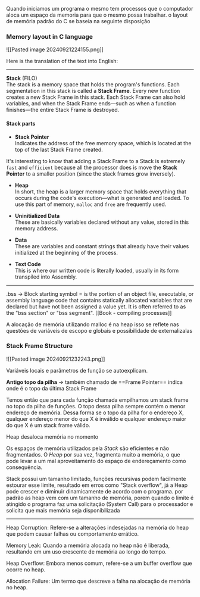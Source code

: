 Quando iniciamos um programa o mesmo tem processos que o computador aloca um espaço da memoria para que o mesmo possa trabalhar. o layout de memória padrão do C se baseia na seguinte disposição

### Memory layout in C language

![[Pasted image 20240921224155.png]]


Here is the translation of the text into English:

---

**Stack** (FILO)  
The stack is a memory space that holds the program's functions. Each segmentation in this stack is called a **Stack Frame**. Every new function creates a new Stack Frame in this stack. Each Stack Frame can also hold variables, and when the Stack Frame ends—such as when a function finishes—the entire Stack Frame is destroyed.

#### Stack parts

- **Stack Pointer**  
    Indicates the address of the free memory space, which is located at the top of the last Stack Frame created.

It's interesting to know that adding a Stack Frame to a Stack is extremely `fast` and `efficient` because all the processor does is move the **Stack Pointer** to a smaller position (since the stack frames grow inversely).

- **Heap**  
    In short, the heap is a larger memory space that holds everything that occurs during the code's execution—what is generated and loaded. To use this part of memory, `malloc` and `free` are frequently used.
    
- **Uninitialized Data**  
    These are basically variables declared without any value, stored in this memory address.
    
- **Data**  
    These are variables and constant strings that already have their values initialized at the beginning of the process.
    
- **Text Code**  
    This is where our written code is literally loaded, usually in its form transpiled into Assembly.


---
.bss -> Block starting symbol = is the portion of an object file, executable, or assembly language code that contains statically allocated variables that are declared but have not been assigned a value yet. It is often referred to as the "bss section" or "bss segment". [[Book - compiling processes]]

A alocação de memória utilizando malloc é na heap isso se reflete nas questões de variáveis de escopo e globais e possibilidade de externalizalas

### Stack Frame Structure
![[Pasted image 20240921232243.png]]

Variáveis locais e parâmetros de função se autoexplicam.

**Antigo topo da pilha** -> também chamado de ==Frame Pointer== indica onde é o topo da última Stack Frame

Temos então que para cada função chamada empilhamos um stack frame no topo da pilha de funções. O topo dessa pilha sempre contém o menor endereço de memória. Dessa forma se o topo da pilha for o endereço X, qualquer endereço menor do que X é inválido e qualquer endereço maior do que X é um stack frame válido.


Heap desaloca memória no momento 

Os espaços de memória utilizados pela _Stack_ são eficientes e não fragmentados. O _Heap_ por sua vez, fragmenta muito a memória, o que pode levar a um mal aproveitamento do espaço de endereçamento como consequência.

Stack possui um tamanho limitado, funções recursivas podem faćilmente estourar esse limite, resultado em erros como "Stack overflow",  já a Heap pode crescer e diminuir dinamicamente de acordo com o programa. por padrão as heap vem com um tamanho de memória, porem quando o limite é atingido o programa faz uma solicitação (System Call) para o processador e solicita que mais memória seja disponibilizada

---

Heap Corruption: Refere-se a alterações indesejadas na memória do heap que podem causar falhas ou comportamento errático.

Memory Leak: Quando a memória alocada no heap não é liberada, resultando em um uso crescente de memória ao longo do tempo.

Heap Overflow: Embora menos comum, refere-se a um buffer overflow que ocorre no heap.

Allocation Failure: Um termo que descreve a falha na alocação de memória no heap.